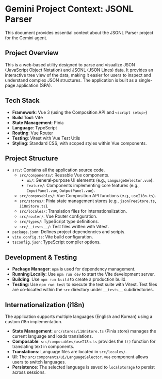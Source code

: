 # Gemini Project Context: JSONL Parser

This document provides essential context about the JSONL Parser project for the Gemini agent.

## Project Overview

This is a web-based utility designed to parse and visualize JSON (JavaScript Object Notation) and JSONL (JSON Lines) data. It provides an interactive tree view of the data, making it easier for users to inspect and understand complex JSON structures. The application is built as a single-page application (SPA).

## Tech Stack

- **Framework**: Vue 3 (using the Composition API and `<script setup>`)
- **Build Tool**: Vite
- **State Management**: Pinia
- **Language**: TypeScript
- **Routing**: Vue Router
- **Testing**: Vitest with Vue Test Utils
- **Styling**: Standard CSS, with scoped styles within Vue components.

## Project Structure

- `src/`: Contains all the application source code.
  - `src/components/`: Reusable Vue components.
    - `ui/`: General-purpose UI elements (e.g., `LanguageSelector.vue`).
    - `feature/`: Components implementing core features (e.g., `InputPanel.vue`, `OutputPanel.vue`).
  - `src/composables/`: Vue Composition API functions (e.g., `useI18n.ts`).
  - `src/stores/`: Pinia state management stores (e.g., `jsonTreeStore.ts`, `i18nStore.ts`).
  - `src/locales/`: Translation files for internationalization.
  - `src/router/`: Vue Router configuration.
  - `src/types/`: TypeScript type definitions.
  - `src/__tests__/`: Test files written with Vitest.
- `package.json`: Defines project dependencies and scripts.
- `vite.config.ts`: Vite build configuration.
- `tsconfig.json`: TypeScript compiler options.

## Development & Testing

- **Package Manager**: `npm` is used for dependency management.
- **Running Locally**: Use `npm run dev` to start the Vite development server.
- **Building**: Use `npm run build` to create a production build.
- **Testing**: Use `npm run test` to execute the test suite with Vitest. Test files are co-located within the `src` directory under `__tests__` subdirectories.

## Internationalization (i18n)

The application supports multiple languages (English and Korean) using a custom i18n implementation.

- **State Management**: `src/stores/i18nStore.ts` (Pinia store) manages the current language and loads translations.
- **Composable**: `src/composables/useI18n.ts` provides the `t()` function for translating text in components.
- **Translations**: Language files are located in `src/locales/`.
- **UI**: The `src/components/ui/LanguageSelector.vue` component allows users to switch languages.
- **Persistence**: The selected language is saved to `localStorage` to persist across sessions.